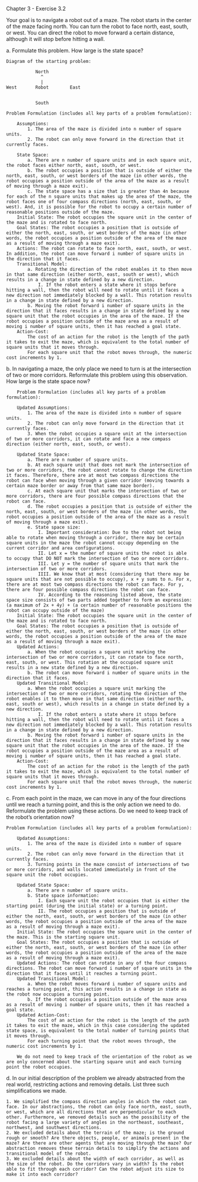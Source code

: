 Chapter 3 - Exercise 3.2

Your goal is to navigate a robot out of a maze. The robot starts in the center of the maze
facing north. You can turn the robot to face north, east, south, or west. You can direct the
robot to move forward a certain distance, although it will stop before hitting a wall.

a. Formulate this problem. How large is the state space?

    Diagram of the starting problem:

               North
                 ^
                 |
    West       Robot        East


               South

    Problem Formulation (includes all key parts of a problem formulation):

        Assumptions: 
            1. The area of the maze is divided into n number of square units.
            2. The robot can only move forward in the direction that it currently faces.
    
        State Space: 
            a. There are n number of square units and in each square unit, the robot faces either north, east, south, or west.
            b. The robot occupies a position that is outside of either the north, east, south, or west borders of the maze (in other words, the robot occupies a position outside of the area of the maze as a result of moving through a maze exit).
            c. The state space has a size that is greater than 4n because for each of the n square units that makes up the area of the maze, the robot faces one of four compass directions (north, east, south, or west). And, it is possible for the robot to occupy a certain number of reasonable positions outside of the maze.
        Initial State: The robot occupies the square unit in the center of the maze and is rotated to face north.
        Goal States: The robot occupies a position that is outside of either the north, east, south, or west borders of the maze (in other words, the robot occupies a position outside of the area of the maze as a result of moving through a maze exit).
        Actions: The robot can rotate to face north, east, south, or west. In addition, the robot can move forward i number of square units in the direction that it faces.
        Transitional Model: 
            a. Rotating the direction of the robot enables it to then move in that same direction (either north, east, south or west), which results in a change in state defined by a new direction.
                I. If the robot enters a state where it stops before hitting a wall, then the robot will need to rotate until it faces a new direction not immediately blocked by a wall. This rotation results in a change in state defined by a new direction.
            b. Moving the robot forward i number of square units in the direction that it faces results in a change in state defined by a new square unit that the robot occupies in the area of the maze. If the robot occupies a position outside of the maze area as a result of moving i number of square units, then it has reached a goal state.
        Action-Cost:
            The cost of an action for the robot is the length of the path it takes to exit the maze, which is equivalent to the total number of square units that it moves through.
            For each square unit that the robot moves through, the numeric cost increments by 1. 

b. In navigating a maze, the only place we need to turn is at the intersection of two or
more corridors. Reformulate this problem using this observation. How large is the state
space now?

        Problem Formulation (includes all key parts of a problem formulation):

        Updated Assumptions: 
            1. The area of the maze is divided into n number of square units.
            2. The robot can only move forward in the direction that it currently faces.
            3. When the robot occupies a square unit at the intersection of two or more corridors, it can rotate and face a new compass direction (either north, east, south, or west).
    
        Updated State Space: 
            a. There are n number of square units. 
            b. At each square unit that does not mark the intersection of two or more corridors, the robot cannot rotate to change the direction it faces. Therefore, there are at most two compass directions the robot can face when moving through a given corridor (moving towards a certain maze border or away from that same maze border).
            c. At each square unit that marks the intersection of two or more corridors, there are four possible compass directions that the robot can face.
            d. The robot occupies a position that is outside of either the north, east, south, or west borders of the maze (in other words, the robot occupies a position outside of the area of the maze as a result of moving through a maze exit).
            e. State space size:
                I. Important consideration: Due to the robot not being able to rotate when moving through a corridor, there may be certain square units in the maze the robot cannot occupy depending on the current corridor and area configurations.
                II. Let x = the number of square units the robot is able to occupy that DO NOT mark the intersection of two or more corridors.
                III. Let y = the number of square units that mark the intersection of two or more corridors.
                IIII. We know that at most (considering that there may be square units that are not possible to occupy), x + y sums to n. For x, there are at most two compass directions the robot can face. For y, there are four possible compass directions the robot can face.
                IV. According to the reasoning listed above, the state space size consists of two parts added together to form an expression: (a maximum of 2x + 4y) + (a certain number of reasonable positions the robot can occupy outside of the maze)
        Initial State: The robot occupies the square unit in the center of the maze and is rotated to face north.
        Goal States: The robot occupies a position that is outside of either the north, east, south, or west borders of the maze (in other words, the robot occupies a position outside of the area of the maze as a result of moving through a maze exit).
        Updated Actions: 
            a. When the robot occupies a square unit marking the intersection of two or more corridors, it can rotate to face north, east, south, or west. This rotation at the occupied square unit results in a new state defined by a new direction.
            b. The robot can move forward i number of square units in the direction that it faces.
        Updated Transitional Model: 
            a. When the robot occupies a square unit marking the intersection of two or more corridors, rotating the direction of the robot enables it to then move in that same direction (either north, east, south or west), which results in a change in state defined by a new direction.
                I. If the robot enters a state where it stops before hitting a wall, then the robot will need to rotate until it faces a new direction not immediately blocked by a wall. This rotation results in a change in state defined by a new direction.
            b. Moving the robot forward i number of square units in the direction that it faces results in a change in state defined by a new square unit that the robot occupies in the area of the maze. If the robot occupies a position outside of the maze area as a result of moving i number of square units, then it has reached a goal state.
        Action-Cost:
            The cost of an action for the robot is the length of the path it takes to exit the maze, which is equivalent to the total number of square units that it moves through.
            For each square unit that the robot moves through, the numeric cost increments by 1. 

c. From each point in the maze, we can move in any of the four directions until we reach a
turning point, and this is the only action we need to do. Reformulate the problem using
these actions. Do we need to keep track of the robot’s orientation now?

    Problem Formulation (includes all key parts of a problem formulation):

        Updated Assumptions: 
            1. The area of the maze is divided into n number of square units.
            2. The robot can only move forward in the direction that it currently faces.
            3. Turning points in the maze consist of intersections of two or more corridors, and walls located immediately in front of the square unit the robot occupies.
    
        Updated State Space: 
            a. There are n number of square units. 
            b. State space information:
                I. Each square unit the robot occupies that is either the starting point (during the initial state) or a turning point.
                II. The robot occupies a position that is outside of either the north, east, south, or west borders of the maze (in other words, the robot occupies a position outside of the area of the maze as a result of moving through a maze exit).
        Initial State: The robot occupies the square unit in the center of the maze. This is the starting square unit.
        Goal States: The robot occupies a position that is outside of either the north, east, south, or west borders of the maze (in other words, the robot occupies a position outside of the area of the maze as a result of moving through a maze exit).
        Updated Actions: The robot can rotate in any of the four compass directions. The robot can move forward i number of square units in the direction that it faces until it reaches a turning point.
        Updated Transitional Model: 
            a. When the robot moves forward i number of square units and reaches a turning point, this action results in a change in state as the robot now occupies a turning point.  
            b. If the robot occupies a position outside of the maze area as a result of moving i number of square units, then it has reached a goal state.
        Updated Action-Cost:
            The cost of an action for the robot is the length of the path it takes to exit the maze, which in this case considering the updated state space, is equivalent to the total number of turning points that it moves through.
            For each turning point that the robot moves through, the numeric cost increments by 1. 

        We do not need to keep track of the orientation of the robot as we are only concerned about the starting square unit and each turning point the robot occupies.

d. In our initial description of the problem we already abstracted from the real world,
restricting actions and removing details. List three such simplifications we made.

    1. We simplified the compass direction angles in which the robot can face. In our abstractions, the robot can only face north, east, south, or west, which are all directions that are perpendicular to each other. Furthermore, we removed details such as the possibility of the robot facing a large variety of angles in the northeast, southeast, northwest, and southwest directions.
    2. We excluded details about the terrain of the maze; is the ground rough or smooth? Are there objects, people, or animals present in the maze? Are there are other agents that are moving through the maze? Our abstraction removes these terrain details to simplify the actions and transitional model of the robot.
    3. We excluded details about the width of each corridor, as well as the size of the robot. Do the corridors vary in width? Is the robot able to fit through each corridor? Can the robot adjust its size to make it into each corridor? 